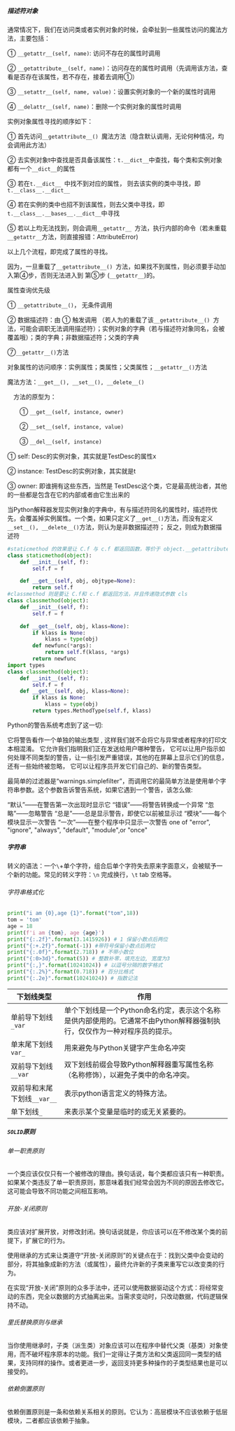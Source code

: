 ##### 描述符对象

通常情况下，我们在访问类或者实例对象的时候，会牵扯到一些属性访问的魔法方法，主要包括：

① `__getattr__(self, name)`: 访问不存在的属性时调用

② `__getattribute__(self, name)`：访问存在的属性时调用（先调用该方法，查看是否存在该属性，若不存在，接着去调用①）

③ `__setattr__(self, name, value)`：设置实例对象的一个新的属性时调用

④ `__delattr__(self, name)`：删除一个实例对象的属性时调用

 实例对象属性寻找的顺序如下：

① 首先访问`__getattribute__() `魔法方法（隐含默认调用，无论何种情况，均会调用此方法）

② 去实例对象t中查找是否具备该属性：` t.__dict__ `中查找，每个类和实例对象都有一个`__dict__`的属性

③ 若在`t.__dict__ `中找不到对应的属性， 则去该实例的类中寻找，即`t.__class__.__dict__`

④ 若在实例的类中也招不到该属性，则去父类中寻找，即`t.__class__.__bases__.__dict__`中寻找

⑤ 若以上均无法找到，则会调用`__getattr__ `方法，执行内部的命令（若未重载`__getattr__`方法，则直接报错：AttributeError)

以上几个流程，即完成了属性的寻找。

因为，一旦重载了`__getattribute__() `方法，如果找不到属性，则必须要手动加入第④步，否则无法进入到 第⑤步 (`__getattr__`)的。

属性查询优先级

① `__getattribute__()`， 无条件调用

② 数据描述符：由 ① 触发调用 （若人为的重载了该`__getattribute__() `方法，可能会调职无法调用描述符）；实例对象的字典（若与描述符对象同名，会被覆盖哦）；类的字典；非数据描述符；父类的字典

⑦` __getattr__() `方法

对象属性的访问顺序：实例属性；类属性；父类属性；`__getattr__()`方法

魔法方法：`__get__(), __set__(), __delete__()`

 　方法的原型为：

　　① `__get__(self, instance, owner)`

　　② `__set__(self, instance, value)`

　　③ `__del__(self, instance)`

① self: Desc的实例对象，其实就是TestDesc的属性x

② instance: TestDesc的实例对象，其实就是t

③ owner: 即谁拥有这些东西，当然是 TestDesc这个类，它是最高统治者，其他的一些都是包含在它的内部或者由它生出来的

当Python解释器发现实例对象的字典中，有与描述符同名的属性时，描述符优先，会覆盖掉实例属性。一个类，如果只定义了` __get__() `方法，而没有定义`__set__(), __delete__()`方法，则认为是非数据描述符； 反之，则成为数据描述符

```python
#staticmethod 的效果是让 C.f 与 c.f 都返回函数，等价于 object.__getattribute__(c, "f") 或 object.__getattribute__(C, "f")
class staticmethod(object):
    def __init__(self, f):
        self.f = f

    def __get__(self, obj, objtype=None):
        return self.f
#classmethod 则是要让 C.f和 c.f 都返回方法，并且传递隐式参数 cls
class classmethod(object):
    def __init__(self, f):
        self.f = f

    def __get__(self, obj, klass=None):
        if klass is None:
            klass = type(obj)
        def newfunc(*args):
            return self.f(klass, *args)
        return newfunc
import types
class classmethod(object):
    def __init__(self, f):
        self.f = f
    def __get__(self, obj, klass=None):
        if klass is None:
            klass = type(obj)
        return types.MethodType(self.f, klass)
```





Python的警告系统考虑到了这一切:

它将警告看作一个单独的输出类型 , 这样我们就不会将它与异常或者程序的打印文本相混淆。 
它允许我们指明我们正在发送给用户哪种警告，
它可以让用户指示如何处理不同类型的警告，让一些引发严重错误，其他的在屏幕上显示它们的信息，还有一些始终被忽略，
它可以让程序员开发它们自己的、新的警告类型。

最简单的过滤器是“warnings.simplefilter”，而调用它的最简单方法是使用单个字符串参数。这个参数告诉警告系统，如果它遇到一个警告，该怎么做:

“默认”——在警告第一次出现时显示它
“错误”——将警告转换成一个异常
“忽略”——忽略警告
“总是”——总是显示警告，即使它以前被显示过
“模块”——每个模块显示一次警告
“一次”——在整个程序中只显示一次警告
one of "error", "ignore", "always", "default", "module",or "once"

##### 字符串

转义的语法：一个`\`+单个字符，组合后单个字符失去原来字面意义，会被赋予一个新的功能。常见的转义字符：`\n` 完成换行，`\t` tab 空格等。

###### 字符串格式化

```python
print("i am {0},age {1}".format("tom",18))
tom = 'tom'
age = 18
print(f'i am {tom}, age {age}')
print("{:.2f}".format(3.1415926)) # 1 保留小数点后两位
print("{:+.2f}".format(-1)) #带符号保留小数点后两位
print("{:.0f}".format(2.718)) # 不带小数位
print("{:0>3d}".format(5)) # 整数补零，填充左边, 宽度为3
print("{:,}".format(10241024)) # 以逗号分隔的数字格式
print("{:.2%}".format(0.718)) # 百分比格式
print("{:.2e}".format(10241024)) # 指数记法
```

| 下划线类型                  | 作用                                                         |
| --------------------------- | ------------------------------------------------------------ |
| 单前导下划线`_var`          | 单个下划线是一个Python命名约定，表示这个名称是供内部使用的。它通常不由Python解释器强制执行，仅仅作为一种对程序员的提示。 |
| 单末尾下划线`var_`          | 用来避免与Python关键字产生命名冲突                           |
| 双前导下划线`__var`         | 双下划线前缀会导致Python解释器重写属性名称（名称修饰），以避免子类中的命名冲突。 |
| 双前导和末尾下划线`__var__` | 表示python语言定义的特殊方法。                               |
| 单下划线`_`                 | 来表示某个变量是临时的或无关紧要的。                         |

##### `SOLID`原则

###### 单一职责原则

一个类应该仅仅只有一个被修改的理由。换句话说，每个类都应该只有一种职责。如果某个类违反了单一职责原则，那意味着我们经常会因为不同的原因去修改它。这可能会导致不同功能之间相互影响。

###### 开放-关闭原则

类应该对扩展开放，对修改封闭。换句话说就是，你应该可以在不修改某个类的前提下，扩展它的行为。

使用继承的方式来让类遵守“开放-关闭原则”的关键点在于：找到父类中会变动的部分，将其抽象成新的方法（或属性），最终允许新的子类来重写它以改变类的行为。

在实现“开放-关闭”原则的众多手法中，还可以使用数据驱动这个方式：将经常变动的东西，完全以数据的方式抽离出来。当需求变动时，只改动数据，代码逻辑保持不动。

###### 里氏替换原则与继承

当你使用继承时，子类（派生类）对象应该可以在程序中替代父类（基类）对象使用，而不破坏程序原本的功能。我们一定得让子类方法和父类返回同一类型的结果，支持同样的操作。或者更进一步，返回支持更多种操作的子类型结果也是可以接受的。

###### 依赖倒置原则

依赖倒置原则是一条和依赖关系相关的原则。它认为：高层模块不应该依赖于低层模块，二者都应该依赖于抽象。